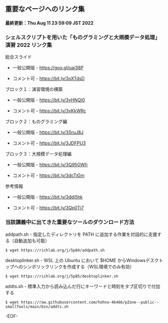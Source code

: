 ## 重要なページへのリンク集

#### 最終更新：Thu Aug 11 23:59:09 JST 2022

### シェルスクリプトを用いた「ものグラミングと大規模データ処理」演習 2022 リンク集

総合スライド

   * 一般公開版 -  https://goo.gl/uai38P 

   * コメント可	-  https://bit.ly/3oXTdsD

ブロック１：演習環境の構築

   * 一般公開版 -  https://bit.ly/3vHNQl0

   * コメント可	-  https://bit.ly/3vKkWRc

ブロック２：ものグラミング編

   * 一般公開版 -  https://bit.ly/3SruJ8J

   * コメント可	-  https://bit.ly/3JDFPU3

ブロック３：大規模データ処理編

   * 一般公開版 -  https://bit.ly/3Q95GWh

   * コメント可	-  https://bit.ly/3dcTiGm

参考情報

   * 一般公開版 -  https://bit.ly/3ddj5hk

   * コメント可	-  https://bit.ly/3Qp0Tj7 


### 当該講義中に出てきた重要なツールのダウンロード方法

addpath.sh - 指定したディレクトリを PATH に追加する作業を対話的に支援する（自動追加も可能）

	$ wget https://richlab.org/j/5p84/addpath.sh

desktoplinker.sh - WSL 上の Ubuntu において $HOME からWindowsデスクトップへのシンボリックリンクを作成する（WSL環境でのみ有効）

	$ wget https://richlab.org/j/5p85/desktoplinker.sh

addts.sh - 標準入力から読み込んだ行にキーワードと時刻をタブ区切りで付加する

	$ wget https://raw.githubusercontent.com/hohno-46466/pZone--public--smallTools/main/bin/addts.sh

-EOF-

